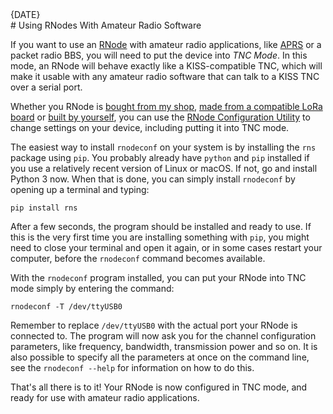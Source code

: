 [date]: <> (2023-01-07)
[title]: <> (Using RNodes With Amateur Radio Software)
[image]: <> (images/g4p.webp)
[excerpt]: <> (If you want to use an RNode with amateur radio applications, like APRS or a packet radio BBS, you will need to put the device into TNC Mode. In this mode, an RNode will behave exactly like a KISS-compatible TNC, which will make it usable with any amateur radio software.)
<div class="article_date">{DATE}</div>
# Using RNodes With Amateur Radio Software

If you want to use an [RNode](https://unsigned.io/rnode/) with amateur radio applications, like [APRS](https://unsigned.io/aprs-over-lora-with-rnode/) or a packet radio BBS, you will need to put the device into *TNC Mode*. In this mode, an RNode will behave exactly like a KISS-compatible TNC, which will make it usable with any amateur radio software that can talk to a KISS TNC over a serial port.

Whether you RNode is [bought from my shop](https://unsigned.io/shop/product/rnode/), [made from a compatible LoRa board](https://unsigned.io/installing-rnode-firmware-on-supported-devices/) or [built by yourself](https://unsigned.io/how-to-make-your-own-rnodes/), you can use the [RNode Configuration Utility](https://unsigned.io/rnodeconf) to change settings on your device, including putting it into TNC mode.

The easiest way to install `rnodeconf` on your system is by installing the `rns` package using `pip`. You probably already have `python` and `pip` installed if you use a relatively recent version of Linux or macOS. If not, go and install Python 3 now. When that is done, you can simply install `rnodeconf` by opening up a terminal and typing:

```
pip install rns
```

After a few seconds, the program should be installed and ready to use. If this is the very first time you are installing something with `pip`, you might need to close your terminal and open it again, or in some cases restart your computer, before the `rnodeconf` command becomes available.

With the `rnodeconf` program installed, you can put your RNode into TNC mode simply by entering the command:

```
rnodeconf -T /dev/ttyUSB0
```

Remember to replace `/dev/ttyUSB0` with the actual port your RNode is connected to. The program will now ask you for the channel configuration parameters, like frequency, bandwidth, transmission power and so on. It is also possible to specify all the parameters at once on the command line, see the `rnodeconf --help` for information on how to do this.

That's all there is to it! Your RNode is now configured in TNC mode, and ready for use with amateur radio applications.
